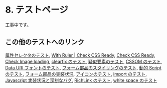 # 8. テストページ

工事中です。

## この他のテストへのリンク

<a href="../test/attr-selectors.html">属性セレクタのテスト</a>,
<a href="../test/check-css-ready-width-ruler.html">With Ruler | Check CSS Ready</a>,
<a href="../test/check-css-ready.html">Check CSS Ready</a>,
<a href="../test/check-image-loading.html">Check Image loading</a>,
<a href="../test/clearfix.html">clearfix のテスト</a>,
<a href="../test/cssGeneratedContent.html">疑似要素のテスト</a>,
<a href="../test/cssom.html">CSSOM のテスト</a>,
<a href="../test/datauri-webfont.html">Data URI フォントのテスト</a>,
<a href="../test/dynamic-pseudo-classes.html">フォーム部品のスタイリングのテスト</a>,
<a href="../test/dynamic-script.html">動的 Script のテスト</a>,
<a href="../test/form.html">フォーム部品の実装状況</a>,
<a href="../test/icon.html">アイコンのテスト</a>,
<a href="../test/importHack.html">import のテスト</a>,
<a href="../test/javascript-implementation.html">Javascript 実装状況と深刻なバグ</a>,
<a href="../test/richlink.html">RichLink のテスト</a>,
<a href="../test/white-space.html">white space のテスト</a>
